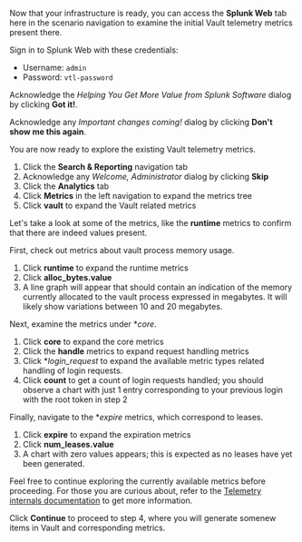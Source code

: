 Now that your infrastructure is ready, you can access the **Splunk Web** tab here in the scenario navigation to examine the initial Vault telemetry metrics present there.

Sign in to Splunk Web with these credentials:

- Username: `admin`
- Password: `vtl-password`

Acknowledge the _Helping You Get More Value from Splunk Software_ dialog by clicking **Got it!**.

Acknowledge any _Important changes coming!_ dialog by clicking **Don't show me this again**.

You are now ready to explore the existing Vault telemetry metrics.

1. Click the **Search & Reporting** navigation tab
1. Acknowledge any _Welcome, Administrator_ dialog by clicking **Skip**
1. Click the **Analytics** tab
1. Click **Metrics** in the left navigation to expand the metrics tree
1. Click **vault** to expand the Vault related metrics

Let's take a look at some of the metrics, like the **runtime** metrics to confirm that there are indeed values present.

First, check out metrics about vault process memory usage.

1. Click **runtime** to expand the runtime metrics
1. Click **alloc_bytes.value**
1. A line graph will appear that should contain an indication of the memory currently allocated to the vault process expressed in megabytes. It will likely show variations between 10 and 20 megabytes.

Next, examine the metrics under **core*.

1. Click **core** to expand the core metrics
1. Click the **handle** metrics to expand request handling metrics
1. Click **login_request* to expand the available metric types related handling of login  requests.
1. Click **count** to get a count of login requests handled; you should observe a chart with just 1 entry corresponding to your previous login with the root token in step 2

Finally, navigate to the **expire* metrics, which correspond to leases.

1. Click **expire** to expand the expiration metrics
1. Click **num_leases.value**
1. A chart with zero values appears; this is expected as no leases have yet been generated.

Feel free to continue exploring the currently available metrics before proceeding. For those you are curious about, refer to the [Telemetry internals documentation](https://www.vaultproject.io/docs/internals/telemetry) to get more information.

Click **Continue** to proceed to step 4, where you will generate somenew items in Vault and corresponding metrics.
